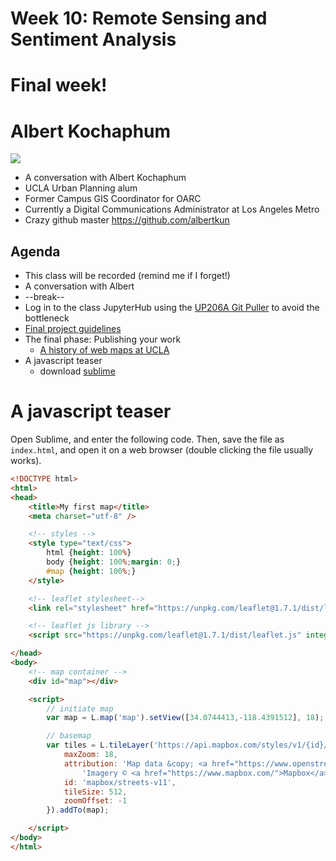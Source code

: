 # Week 10: Remote Sensing and Sentiment Analysis

# Final week!

# Albert Kochaphum
<img src="https://avatars.githubusercontent.com/u/8574425?v=4">

*   A conversation with Albert Kochaphum
   * UCLA Urban Planning alum
   * Former Campus GIS Coordinator for OARC
   * Currently a Digital Communications Administrator at Los Angeles Metro
   * Crazy github master https://github.com/albertkun  

## Agenda

*   This class will be recorded (remind me if I forget!)
*   A conversation with Albert
*   --break--
*   Log in to the class JupyterHub using the [UP206A Git Puller](https://jupyter.idre.ucla.edu/hub/user-redirect/git-pull?repo=https%3A%2F%2Fgithub.com%2Fyohman%2F21F-UP206A&urlpath=lab%2Ftree%2F21F-UP206A%2F&branch=master) to avoid the bottleneck
*   [Final project guidelines](../../Midterm%20and%20Finals/readme.md)
*   The final phase: Publishing your work
    *   [A history of web maps at UCLA](https://docs.google.com/presentation/d/1FMFzxBifgu_DxXQ-L0KhlHV8zpneN3a_N380L8k7_k8/edit?usp=sharing)
*   A javascript teaser
    * download [sublime](https://www.sublimetext.com/)

# A javascript teaser

Open Sublime, and enter the following code. Then, save the file as `index.html`, and open it on a web browser (double clicking the file usually works).

```html
<!DOCTYPE html>
<html>
<head>
	<title>My first map</title>
	<meta charset="utf-8" />

	<!-- styles -->
	<style type="text/css">
		html {height: 100%}
		body {height: 100%;margin: 0;}
		#map {height: 100%;}
	</style>

	<!-- leaflet stylesheet-->
	<link rel="stylesheet" href="https://unpkg.com/leaflet@1.7.1/dist/leaflet.css" integrity="sha512-xodZBNTC5n17Xt2atTPuE1HxjVMSvLVW9ocqUKLsCC5CXdbqCmblAshOMAS6/keqq/sMZMZ19scR4PsZChSR7A==" crossorigin=""/>

	<!-- leaflet js library -->
	<script src="https://unpkg.com/leaflet@1.7.1/dist/leaflet.js" integrity="sha512-XQoYMqMTK8LvdxXYG3nZ448hOEQiglfqkJs1NOQV44cWnUrBc8PkAOcXy20w0vlaXaVUearIOBhiXZ5V3ynxwA==" crossorigin=""></script>

</head>
<body>
	<!-- map container -->
	<div id="map"></div>

	<script>
		// initiate map
		var map = L.map('map').setView([34.0744413,-118.4391512], 18);

		// basemap
		var tiles = L.tileLayer('https://api.mapbox.com/styles/v1/{id}/tiles/{z}/{x}/{y}?access_token=pk.eyJ1IjoibWFwYm94IiwiYSI6ImNpejY4NXVycTA2emYycXBndHRqcmZ3N3gifQ.rJcFIG214AriISLbB6B5aw', {
			maxZoom: 18,
			attribution: 'Map data &copy; <a href="https://www.openstreetmap.org/copyright">OpenStreetMap</a> contributors, ' +
				'Imagery © <a href="https://www.mapbox.com/">Mapbox</a>',
			id: 'mapbox/streets-v11',
			tileSize: 512,
			zoomOffset: -1
		}).addTo(map);

	</script>
</body>
</html>
```
